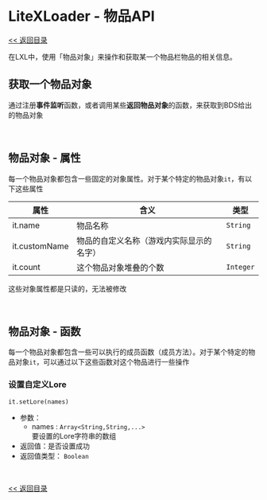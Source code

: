 # LiteXLoader - 物品API

[<< 返回目录](README.md)

在LXL中，使用「物品对象」来操作和获取某一个物品栏物品的相关信息。

## 获取一个物品对象

通过注册**事件监听**函数，或者调用某些**返回物品对象**的函数，来获取到BDS给出的物品对象  

<br>


## 物品对象 - 属性

每一个物品对象都包含一些固定的对象属性。对于某个特定的物品对象`it`，有以下这些属性

| 属性          | 含义                                     | 类型      |
| ------------- | ---------------------------------------- | --------- |
| it.name       | 物品名称                                 | `String`  |
| it.customName | 物品的自定义名称（游戏内实际显示的名字） | `String`  |
| it.count      | 这个物品对象堆叠的个数                   | `Integer` |

这些对象属性都是只读的，无法被修改

<br>

## 物品对象 - 函数

每一个物品对象都包含一些可以执行的成员函数（成员方法）。对于某个特定的物品对象`it`，可以通过以下这些函数对这个物品进行一些操作

### 设置自定义Lore
`it.setLore(names)`
- 参数：
    - names : `Array<String,String,...>`  
      要设置的Lore字符串的数组
- 返回值：是否设置成功
- 返回值类型： `Boolean`

<br>

[<< 返回目录](README.md)